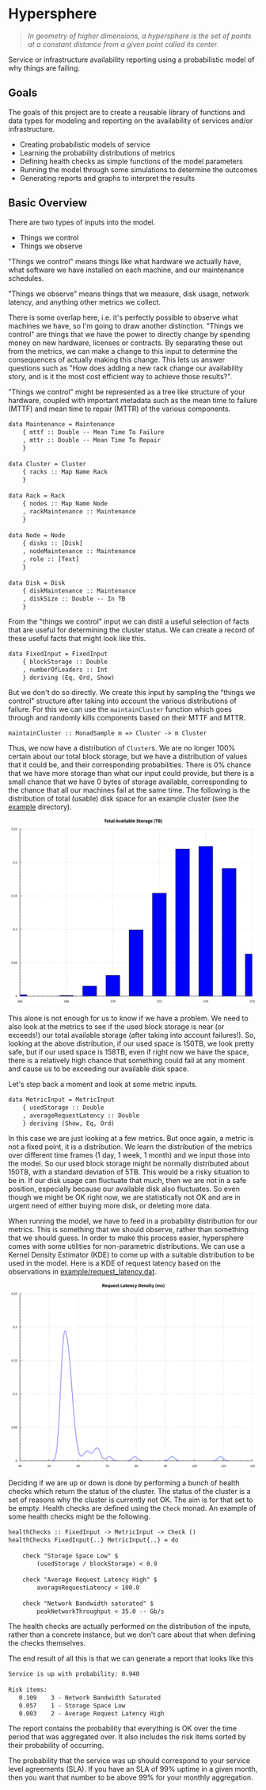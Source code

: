 # Hypersphere

> _In geometry of higher dimensions, a hypersphere is the set of points at a
> constant distance from a given point called its center._

Service or infrastructure availability reporting using a probabilistic
model of why things are failing.

## Goals

The goals of this project are to create a reusable library of
functions and data types for modeling and reporting on the
availability of services and/or infrastructure.

 * Creating probabilistic models of service
 * Learning the probability distributions of metrics
 * Defining health checks as simple functions of the model parameters
 * Running the model through some simulations to determine the outcomes
 * Generating reports and graphs to interpret the results

## Basic Overview

There are two types of inputs into the model.
 
 * Things we control
 * Things we observe
 
"Things we control" means things like what hardware we actually have, what
software we have installed on each machine, and our maintenance schedules.

"Things we observe" means things that we measure, disk usage, network
latency, and anything other metrics we collect.

There is some overlap here, i.e. it's perfectly possible to observe what
machines we have, so I'm going to draw another distinction. "Things
we control" are things that we have the power to directly change by
spending money on new hardware, licenses or contracts. By separating these
out from the metrics, we can make a change to this input to determine
the consequences of actually making this change. This lets us answer
questions such as "How does adding a new rack change our availability
story, and is it the most cost efficient way to achieve those results?".

"Things we control" might be represented as a tree like structure of
your hardware, coupled with important metadata such as the mean time to
failure (MTTF) and mean time to repair (MTTR) of the various components.

    data Maintenance = Maintenance
        { mttf :: Double -- Mean Time To Failure
        , mttr :: Double -- Mean Time To Repair
        }
    
    data Cluster = Cluster
        { racks :: Map Name Rack
        }
    
    data Rack = Rack
        { nodes :: Map Name Node
        , rackMaintenance :: Maintenance
        }
    
    data Node = Node
        { disks :: [Disk]
        , nodeMaintenance :: Maintenance
        , role :: [Text]
        }
    
    data Disk = Disk
        { diskMaintenance :: Maintenance
        , diskSize :: Double -- In TB
        }
 
From the "things we control" input we can distil a useful selection of
facts that are useful for determining the cluster status. We can create
a record of these useful facts that might look like this.
 
    data FixedInput = FixedInput
        { blockStorage :: Double
        , numberOfLeaders :: Int
        } deriving (Eq, Ord, Show)
 
But we don't do so directly. We create this input by sampling the "things
we control" structure after taking into account the various distributions
of failure. For this we can use the `maintainCluster` function which goes
through and randomly kills components based on their MTTF and MTTR.
 
    maintainCluster :: MonadSample m => Cluster -> m Cluster
 
Thus, we now have a distribution of `Cluster`s. We are no longer 100%
certain about our total block storage, but we have a distribution of
values that it could be, and their corresponding probabilities. There
is 0% chance that we have more storage than what our input could
provide, but there is a small chance that we have 0 bytes of storage
available, corresponding to the chance that all our machines fail at
the same time. The following is the distribution of total (usable)
disk space for an example cluster (see the [example](example) directory).

![Probability distribution of total capacity](example/total_storage.svg)
 
This alone is not enough for us to know if we have a problem. We need
to also look at the metrics to see if the used block storage is near (or
exceeds!) our total available storage (after taking into account
failures!). So, looking at the above distribution, if our used space
is 150TB, we look pretty safe, but if our used space is 158TB, even if
right now we have the space, there is a relatively high chance that
something could fail at any moment and cause us to be exceeding our
available disk space.
 
Let's step back a moment and look at some metric inputs.
 
    data MetricInput = MetricInput
        { usedStorage :: Double
        , averageRequestLatency :: Double
        } deriving (Show, Eq, Ord)

In this case we are just looking at a few metrics. But once again,
a metric is not a fixed point, it is a distribution. We learn the
distribution of the metrics over different time frames (1 day, 1 week,
1 month) and we input those into the model. So our used block storage
might be normally distributed about 150TB, with a standard deviation
of 5TB. This would be a risky situation to be in. If our disk usage
can fluctuate that much, then we are not in a safe position, especially
because our available disk also fluctuates. So even though we might be OK
right now, we are statistically not OK and are in urgent need of either
buying more disk, or deleting more data.

When running the model, we have to feed in a probability distribution for
our metrics. This is something that we should observe, rather than something
that we should guess. In order to make this process easier, hypersphere
comes with some utilities for non-parametric distributions. We can use
a Kernel Density Estimator (KDE) to come up with a suitable distribution
to be used in the model. Here is a KDE of request latency based on
the observations in [example/request_latency.dat](example/request_latency.dat).

![Request latency KDE](example/request_latency.svg)
 
Deciding if we are up or down is done by performing a bunch of health
checks which return the status of the cluster. The status of the cluster
is a set of reasons why the cluster is currently not OK. The aim is
for that set to be empty. Health checks are defined using the `Check`
monad. An example of some health checks might be the following.
 
    healthChecks :: FixedInput -> MetricInput -> Check ()
    healthChecks FixedInput{..} MetricInput{..} = do
    
        check "Storage Space Low" $
            (usedStorage / blockStorage) < 0.9
    
        check "Average Request Latency High" $
            averageRequestLatency < 100.0

        check "Network Bandwidth saturated" $
            peakNetworkThroughput < 35.0 -- Gb/s
 
The health checks are actually performed on the distribution of the
inputs, rather than a concrete instance, but we don't care about that
when defining the checks themselves.

The end result of all this is that we can generate a report that looks
like this

    Service is up with probability: 0.940
    
    Risk items:
       0.109	3 - Network Bandwidth Saturated
       0.057	1 - Storage Space Low
       0.003	2 - Average Request Latency High
 
The report contains the probability that everything is OK over the time
period that was aggregated over. It also includes the risk items sorted
by their probability of occurring.

The probability that the service was up should correspond to your service
level agreements (SLA). If you have an SLA of 99% uptime in a given month,
then you want that number to be above 99% for your monthly aggregation.
